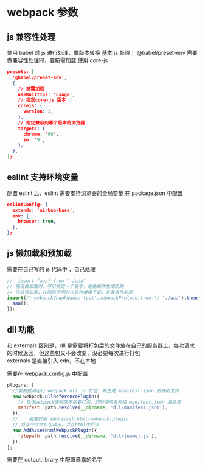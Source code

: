 # webpack 参数

## js 兼容性处理

使用 babel 对 js 进行处理，做版本转换
基本 js 处理： @babel/preset-env
需要做兼容性处理时，要按需加载,使用 core-js

```json
presets: [
  '@babel/preset-env',
  {
    // 按需加载
    useBuiltIns: 'usage',
    // 指定core-js 版本
    corejs: {
      version: 3,
    },
    // 指定兼容到哪个版本的浏览器
    targets: {
      chrome: '60',
      ie: '9',
    },
  },
];
```

## eslint 支持环境变量

配置 eslint 后，eslint 需要支持浏览器的全局变量
在 package.json 中配置

```json
eslintConfig: {
  extends: 'airbnb-base',
  env: {
    browser: true,
  },
};
```

## js 懒加载和预加载

需要在自己写的 js 代码中 ，自己处理

```js
//  import {aaa} from "./aaa"
// 使用懒加载时，可以指定一个名字，避免每次生成新的
// 开启预加载，在网络空闲时在后台慢慢下载，有兼容性问题
import(/* webpackChunkName:'test',webpackPreload:true */ './aaa').then(({aaa}) => {
  aaa();
});
```

## dll 功能

和 externals 区别是，dll 是需要将打包后的文件放在自己的服务器上，每次请求的时候返回，但这些包又不会改变，没必要每次进行打包  
externals 是直接引入 cdn，不在本地

需要在 webpack.config.js 中配置

```js
plugins: [
  //需要提请运行 webpack.dll.js 打包，并生成 manifest.json 的映射文件
  new webpack.DllReferencePlugin({
    // 告诉webpack哪些库不需要打包，同时使用名称按 manifest.json 来处理
    manifest: path.resolve(__dirname, 'dll/manifest.json'),
  }),
  //    需要安装 add-asset-html-webpack-plugin
  // 将某个文件打包输出，并在html中引入
  new AddAssetHtmlWebpackPlugin({
    filepath: path.resolve(__dirname, 'dll/[name].js'),
  }),
];
```

需要在 output.library 中配置暴露的名字
